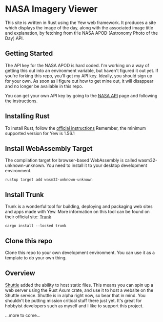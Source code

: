 # NASA Imagery Viewer

This site is written in Rust using the Yew web framework. It produces a site which displays the image of the day, along with the associated image title and explanation, by fetching from tHe NASA APOD (Astronomy Photo of the Day) API.

## Getting Started

The API key for the NASA APOD is hard coded. I'm working on a way of getting this out into an environment variable, but haven't figured it out yet. If you're forking this repo, you'll get my API key. Ideally, you should sign up for your own.  As soon as I figure out how to get mine out, it will disappear and no longer be available in this repo.

You can get your own API key by going to the [NASA API](https://api.nasa.gov/) page and following the instructions.

## Installing Rust

To install Rust, follow the [official instructions](https://rust-lang.org/tools/install) Remember, the minimum supported version for Yew is 1.56.1

## Install WebAssembly Target

The compilation target for browser-based WebAssembly is called wasm32-unknown-unknown.  You need to install it to your desktop development environment.

```
rustup target add wasm32-unknown-unknown
```

## Install Trunk

Trunk is a wonderful tool for building, deploying and packaging web sites and apps made with Yew.  More information on this tool can be found on their official site: [Trunk](https://trunkrs.dev)

```
cargo install --locked trunk
```

## Clone this repo

Clone this repo to your own development environment. You can use it as a template to do your own thing.

## Overview

[Shuttle](https://shuttle.rs) added the ability to host static files. This means you can spin up a web server using the Rust Axum crate, and use it to host a website on the Shuttle service.  Shuttle is in alpha right now, so bear that in mind. You shouldn't be putting mission critical stuff there just yet. It's great for hobbyist developers such as myself and I like to support this project.

...more to come...
